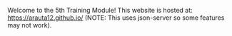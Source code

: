 Welcome to the 5th Training Module!
This website is hosted at: https://arauta12.github.io/ (NOTE: This uses json-server so some features may not work).
